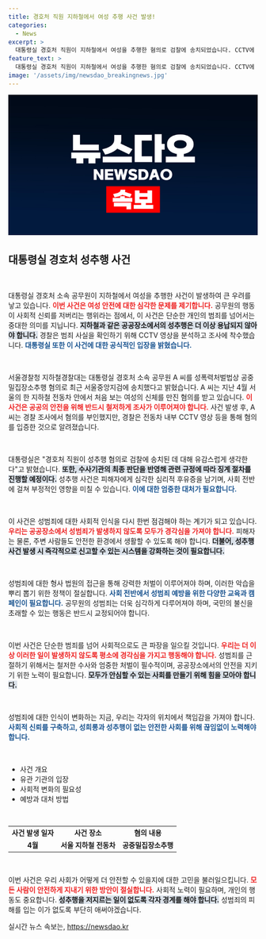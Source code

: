 ```yaml
---
title: 경호처 직원 지하철에서 여성 추행 사건 발생!
categories:
  - News
excerpt: >
  대통령실 경호처 직원이 지하철에서 여성을 추행한 혐의로 검찰에 송치되었습니다. CCTV에 포착된 이 사건은 공직자의 도덕성에 큰 논란을 일으키고 있습니다.
feature_text: >
  대통령실 경호처 직원이 지하철에서 여성을 추행한 혐의로 검찰에 송치되었습니다. CCTV에 포착된 이 사건은 공직자의 도덕성에 큰 논란을 일으키고 있습니다.
image: '/assets/img/newsdao_breakingnews.jpg'
---
```


<p><img src="/assets/img/newsdao_breakingnews.jpg" alt="ranknews 속보" /></p>

<h2 data-ke-size="size26">대통령실 경호처 성추행 사건</h2>

<p data-ke-size="size16">&nbsp;</p>

<p>대통령실 경호처 소속 공무원이 지하철에서 여성을 추행한 사건이 발생하여 큰 우려를 낳고 있습니다. <b><span style="color: #ee2323;">이번 사건은 여성 안전에 대한 심각한 문제를 제기합니다.</span></b> 공무원의 행동이 사회적 신뢰를 저버리는 행위라는 점에서, 이 사건은 단순한 개인의 범죄를 넘어서는 중대한 의미를 지닙니다. <b><span style="background-color: #21538527;">지하철과 같은 공공장소에서의 성추행은 더 이상 용납되지 않아야 합니다.</span></b> 경찰은 범죄 사실을 확인하기 위해 CCTV 영상을 분석하고 조사에 착수했습니다. <b><span style="color: #1a5490;">대통령실 또한 이 사건에 대한 공식적인 입장을 밝혔습니다.</span></b> </p>

<p data-ke-size="size16">&nbsp;</p>

<p>서울경찰청 지하철경찰대는 대통령실 경호처 소속 공무원 A 씨를 성폭력처벌법상 공중밀집장소추행 혐의로 최근 서울중앙지검에 송치했다고 밝혔습니다. A 씨는 지난 4월 서울의 한 지하철 전동차 안에서 처음 보는 여성의 신체를 만진 혐의를 받고 있습니다. <b><span style="color: #ee2323;">이 사건은 공공의 안전을 위해 반드시 철저하게 조사가 이루어져야 합니다.</span></b> 사건 발생 후, A 씨는 경찰 조사에서 혐의를 부인했지만, 경찰은 전동차 내부 CCTV 영상 등을 통해 혐의를 입증한 것으로 알려졌습니다.</p>

<p data-ke-size="size16">&nbsp;</p>

<p>대통령실은 "경호처 직원이 성추행 혐의로 검찰에 송치된 데 대해 유감스럽게 생각한다"고 밝혔습니다. <b><span style="background-color: #21538527;">또한, 수사기관의 최종 판단을 반영해 관련 규정에 따라 징계 절차를 진행할 예정이다.</span></b> 성추행 사건은 피해자에게 심각한 심리적 후유증을 남기며, 사회 전반에 걸쳐 부정적인 영향을 미칠 수 있습니다. <b><span style="color: #1a5490;">이에 대한 엄중한 대처가 필요합니다.</span></b></p>

<p data-ke-size="size16">&nbsp;</p>

<p>이 사건은 성범죄에 대한 사회적 인식을 다시 한번 점검해야 하는 계기가 되고 있습니다. <b><span style="color: #ee2323;">우리는 공공장소에서 성범죄가 발생하지 않도록 모두가 경각심을 가져야 합니다.</span></b> 피해자는 물론, 주변 사람들도 안전한 환경에서 생활할 수 있도록 해야 합니다. <b><span style="background-color: #21538527;">더불어, 성추행 사건 발생 시 즉각적으로 신고할 수 있는 시스템을 강화하는 것이 필요합니다.</span></b></p>

<p data-ke-size="size16">&nbsp;</p>

<p>성범죄에 대한 형사 법원의 접근을 통해 강력한 처벌이 이루어져야 하며, 이러한 악습을 뿌리 뽑기 위한 정책이 절실합니다. <b><span style="color: #1a5490;">사회 전반에서 성범죄 예방을 위한 다양한 교육과 캠페인이 필요합니다.</span></b> 공무원의 성범죄는 더욱 심각하게 다루어져야 하며, 국민의 불신을 초래할 수 있는 행동은 반드시 교정되어야 합니다.</p>

<p data-ke-size="size16">&nbsp;</p>

<p>이번 사건은 단순한 범죄를 넘어 사회적으로도 큰 파장을 일으킬 것입니다. <b><span style="color: #ee2323;">우리는 더 이상 이러한 일이 발생하지 않도록 평소에 경각심을 가지고 행동해야 합니다.</span></b> 성범죄를 근절하기 위해서는 철저한 수사와 엄중한 처벌이 필수적이며, 공공장소에서의 안전을 지키기 위한 노력이 필요합니다. <b><span style="background-color: #21538527;">모두가 안심할 수 있는 사회를 만들기 위해 힘을 모아야 합니다.</span></b></p>

<p data-ke-size="size16">&nbsp;</p>

<p>성범죄에 대한 인식이 변화하는 지금, 우리는 각자의 위치에서 책임감을 가져야 합니다. <b><span style="color: #1a5490;">사회적 신뢰를 구축하고, 성희롱과 성추행이 없는 안전한 사회를 위해 끊임없이 노력해야 합니다.</span></b> </p>

<p data-ke-size="size16">&nbsp;</p> 

<ul>
  <li>사건 개요</li>
  <li>유관 기관의 입장</li>
  <li>사회적 변화의 필요성</li>
  <li>예방과 대처 방법</li>
</ul>

<p data-ke-size="size16">&nbsp;</p>

<table style="width: 100%;">
  <tr>
    <td style="text-align: center; height: 17px;"><b>사건 발생 일자</b></td>
    <td style="text-align: center; height: 17px;"><b>사건 장소</b></td>
    <td style="text-align: center; height: 17px;"><b>혐의 내용</b></td>
  </tr>
  <tr>
    <td style="text-align: center; height: 17px;"><b>4월</b></td>
    <td style="text-align: center; height: 17px;"><b>서울 지하철 전동차</b></td>
    <td style="text-align: center; height: 17px;"><b>공중밀집장소추행</b></td>
  </tr>
</table>

<p data-ke-size="size16">&nbsp;</p>

<p>이번 사건은 우리 사회가 어떻게 더 안전할 수 있을지에 대한 고민을 불러일으킵니다. <b><span style="color: #ee2323;">모든 사람이 안전하게 지내기 위한 방안이 절실합니다.</span></b> 사회적 노력이 필요하며, 개인의 행동도 중요합니다. <b><span style="background-color: #21538527;">성추행을 저지르는 일이 없도록 각자 경계를 해야 합니다.</span></b> 성범죄의 피해를 입는 이가 없도록 부단히 애써야겠습니다.</p>
실시간 뉴스 속보는, <a href="https://newsdao.kr" rel="dofollow">https://newsdao.kr</a>


